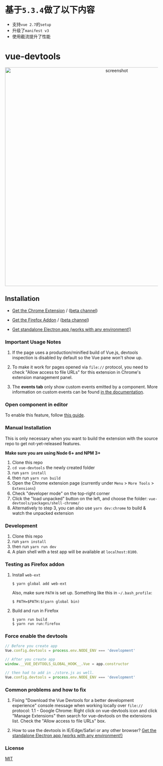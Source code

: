 # 基于`5.3.4`做了以下内容

- 支持`vue 2.7`的`setup`
- 升级了`manifest v3`
- 使用截流提升了性能

# vue-devtools

<p align="center"><img width="720px" src="https://raw.githubusercontent.com/vuejs/vue-devtools/dev/media/screenshot-shadow.png" alt="screenshot"></p>

## Installation

- [Get the Chrome Extension](https://chrome.google.com/webstore/detail/vuejs-devtools/nhdogjmejiglipccpnnnanhbledajbpd) / ([beta channel](https://chrome.google.com/webstore/detail/vuejs-devtools/ljjemllljcmogpfapbkkighbhhppjdbg))

- [Get the Firefox Addon](https://addons.mozilla.org/en-US/firefox/addon/vue-js-devtools/) / ([beta channel](https://github.com/vuejs/vue-devtools/releases))

- [Get standalone Electron app (works with any environment!)](./packages/shell-electron/README.md)

### Important Usage Notes

1. If the page uses a production/minified build of Vue.js, devtools inspection is disabled by default so the Vue pane won't show up.

2. To make it work for pages opened via `file://` protocol, you need to check "Allow access to file URLs" for this extension in Chrome's extension management panel.

3. The **events tab** only show custom events emitted by a component. More information on custom events can be found [in the documentation](https://vuejs.org/v2/guide/components-custom-events.html).

### Open component in editor

To enable this feature, follow [this guide](./docs/open-in-editor.md).

### Manual Installation

This is only necessary when you want to build the extension with the source repo to get not-yet-released features.

**Make sure you are using Node 6+ and NPM 3+**

1. Clone this repo
2. `cd vue-devtools` the newly created folder
3. run `yarn install`
4. then run `yarn run build`
5. Open the Chrome extension page (currently under `Menu` > `More Tools` > `Extensions`)
6. Check "developer mode" on the top-right corner
7. Click the "load unpacked" button on the left, and choose the folder: `vue-devtools/packages/shell-chrome/`
8. Alternatively to step 3, you can also use `yarn dev:chrome` to build & watch the unpacked extension

### Development

1. Clone this repo
2. run `yarn install`
3. then run `yarn run dev`
4. A plain shell with a test app will be available at `localhost:8100`.

### Testing as Firefox addon

1.  Install `web-ext`

    ```
    $ yarn global add web-ext
    ```

    Also, make sure `PATH` is set up. Something like this in `~/.bash_profile`:

    ```
    $ PATH=$PATH:$(yarn global bin)
    ```

2.  Build and run in Firefox

    ```
    $ yarn run build
    $ yarn run run:firefox
    ```

### Force enable the devtools

```js
// Before you create app
Vue.config.devtools = process.env.NODE_ENV === 'development'

// After you create app
window.__VUE_DEVTOOLS_GLOBAL_HOOK__.Vue = app.constructor

// then had to add in ./store.js as well.
Vue.config.devtools = process.env.NODE_ENV === 'development'
```

### Common problems and how to fix

1. Fixing "Download the Vue Devtools for a better development experience" console message when working locally over `file://` protocol:
   1.1 - Google Chrome: Right click on vue-devtools icon and click "Manage Extensions" then search for vue-devtools on the extensions list. Check the "Allow access to file URLs" box.

2. How to use the devtools in IE/Edge/Safari or any other browser? [Get the standalone Electron app (works with any environment!)](./packages/shell-electron/README.md)

### License

[MIT](http://opensource.org/licenses/MIT)

